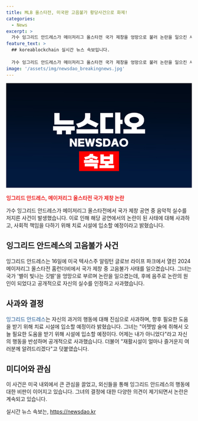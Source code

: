 ```yaml
---
title: MLB 올스타전, 미국판 고음불가 황당사건으로 화제!
categories:
  - News
excerpt: >
  가수 잉그리드 안드레스가 메이저리그 올스타전 국가 제창을 엉망으로 불러 논란을 일으킨 사건. 술에 취해 부른 것으로 밝히고 사과하며 입소 결정. 그녀는 컨트리 가수로써 성공한 경력을 가지고 있었지만, 국가를 부르면서 음정 불안과 가사 미반성으로 논란을 야기했다. 현지시간으로 17일, 잉그리드는 SNS를 통해 술에 취한 채로 부른 건 후회스럽다. 도움을 받기 위해 시설에 입소할 것이라며 부끄러움을 고백했다. 
feature_text: >
  ## koreablockchain 실시간 뉴스 속보입니다.

  가수 잉그리드 안드레스가 메이저리그 올스타전 국가 제창을 엉망으로 불러 논란을 일으킨 사건. 술에 취해 부른 것으로 밝히고 사과하며 입소 결정. 그녀는 컨트리 가수로써 성공한 경력을 가지고 있었지만, 국가를 부르면서 음정 불안과 가사 미반성으로 논란을 야기했다. 현지시간으로 17일, 잉그리드는 SNS를 통해 술에 취한 채로 부른 건 후회스럽다. 도움을 받기 위해 시설에 입소할 것이라며 부끄러움을 고백했다. 
image: '/assets/img/newsdao_breakingnews.jpg'
---
```


<p><img src="/assets/img/newsdao_breakingnews.jpg" alt="koreablockchain 속보" /></p>

<p><b><span style="color: #ee2323;">잉그리드 안드레스, 메이저리그 올스타전 국가 제창 논란</span></b></p>

<p data-ke-size="size16">가수 잉그리드 안드레스가 메이저리그 올스타전에서 국가 제창 공연 중 음악적 실수를 저지른 사건이 발생했습니다. 이로 인해 해당 공연에서의 논란이 된 사태에 대해 사과하고, 사회적 책임을 다하기 위해 치료 시설에 입소할 예정이라고 밝혔습니다.</p>

<h2 data-ke-size="size26">잉그리드 안드레스의 고음불가 사건</h2>

<p data-ke-size="size16">잉그리드 안드레스는 16일에 미국 텍사스주 알링턴 글로브 라이프 파크에서 열린 2024 메이저리그 올스타전 홈런더비에서 국가 제창 중 고음불가 사태를 일으켰습니다. 그녀는 국가 '별이 빛나는 깃발'을 엉망으로 부르며 논란을 일으켰는데, 후에 음주로 논란의 원인이 되었다고 공개적으로 자신의 실수를 인정하고 사과했습니다.</p>

<h2 data-ke-size="size26">사과와 결정</h2>

<p data-ke-size="size16"><span style="color: #1a5490;">잉그리드 안드레스</span>는 자신의 과거의 행동에 대해 진심으로 사과하며, 향후 필요한 도움을 받기 위해 치료 시설에 입소할 예정이라 밝혔습니다. 그녀는 "어젯밤 술에 취해서 오늘 필요한 도움을 받기 위해 시설에 입소할 예정이다. 어제는 내가 아니었다"라고 자신의 행동을 반성하며 공개적으로 사과했습니다. 더불어 "재활시설이 얼마나 즐거운지 여러분께 알려드리겠다"고 덧붙였습니다.</p>

<h2 data-ke-size="size26">미디어와 관심</h2>

<p data-ke-size="size16">이 사건은 미국 내외에서 큰 관심을 끌었고, 외신들을 통해 잉그리드 안드레스의 행동에 대한 비판이 이어지고 있습니다. 그녀의 결정에 대한 다양한 의견이 제기되면서 논란은 계속되고 있습니다.</p>
실시간 뉴스 속보는, <a href="https://newsdao.kr" rel="dofollow">https://newsdao.kr</a>


